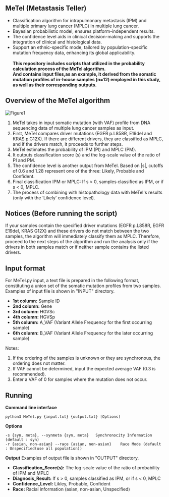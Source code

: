 MeTel (Metastasis Teller)
---------------------
+ Classification algorithm for intrapulmonary metastasis (IPM) and multiple primary lung cancer (MPLC) in multiple lung cancer.
+ Bayesian probabilistic model, ensures platform-independent results.
+ The confidence level aids in clinical decision-making and supports the integration of clinical and histological data.
+ Support an ethnic-specific mode, tailored by population-specific mutation frequency data, enhancing its global applicability.
<br/><br/>
**This repository includes scripts that utilized in the probability calculation process of the MeTel algorithm.
  <br/>And contains input files,as an example, it derived from the somatic mutation profiles of in-house samples (n=12) employed in this study, as well as their corresponding outputs.**


**Overview of the MeTel algorithm**
------
![Figure1](https://github.com/JeongsooWon/MeTel/assets/157678300/b927a90e-815d-45b6-b1a6-41ced3f734ee)

1. MeTel takes in input somatic mutation (with VAF) profile from DNA sequencing data of multiple lung cancer samples as input.
2. First, MeTel compares driver mutations (EGFR p.L858R, E19del and KRAS p.G12X). If there are different drivers, they are classified as MPLC, and if the drivers match, it proceeds to further steps.
3. MeTel estimates the probability of IPM (PI) and MPLC (PM).
4. It outputs classification score (s) and the log-scale value of the ratio of PI and PM.
5. The confidence level is another output from MeTel. Based on |s|, cutoffs of 0.6 and 1.28 represent one of the three: Likely, Probable and Confident.
6. Final classification IPM or MPLC: If s > 0, samples classified as IPM, or if s < 0, MPLC.
7. The process of combining with histopathology data with MeTel's results (only with the ‘Likely’ confidence level).

Notices (Before running the script)
------
If your samples contain the specified driver mutations (EGFR p.L858R, EGFR E19del, KRAS G12X) and these drivers do not match between the two samples, the algorithm will immediately classify them as MPLC. Therefore, proceed to the next steps of the algorithm and run the analysis only if the drivers in both samples match or if neither sample contains the listed drivers.

Input format
-------
For MeTel.py input, a text file is prepared in the following format, constituting a union set of the somatic mutation profiles from two samples.
Examples of input file is shown in "INPUT" directory.
+ **1st column:** Sample ID
+ **2nd column:** Gene
+ **3rd column:** HGVSc 
+ **4th column:** HGVSp
+ **5th column:** A_VAF (Variant Allele Frequency for the first occurring sample)
+ **6th column:** B_VAF (Variant Allele Frequency for the later occurring sample)

Notes:
1. If the ordering of the samples is unknown or they are synchronous, the ordering does not matter.
2. If VAF cannot be determined, input the expected average VAF (0.3 is recommended).
3. Enter a VAF of 0 for samples where the mutation does not occur.

Running
--------
**Command line interface**

```
python3 MeTel.py {input.txt} {output.txt} [Options]
```

**Options**
```
-s {syn, meta}, --synmeta {syn, meta}   Synchronocity Information (default : syn)
-r {asian, non-asian} --race {asian, non-asian}    Race Mode (default : Unspecified(use all population))
```
**Output**
Examples of output file is shown in "OUTPUT" directory.
+ **Classification_Score(s):** The log-scale value of the ratio of probability of IPM and MPLC
+ **Diagnosis_Result:** If s > 0, samples classified as IPM, or if s < 0, MPLC
+ **Confidence_Level:** Likley, Probable, Confident
+ **Race:** Racial information (asian, non-asian, Unspecified)
